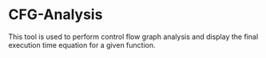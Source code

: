 # CFG-Analysis

This tool is used to perform control flow graph analysis and display the final execution time equation for a given function.
